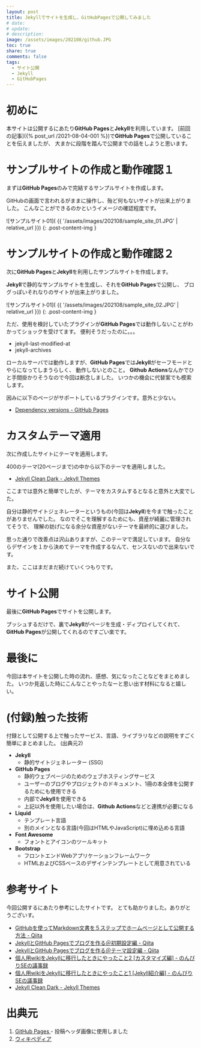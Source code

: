 ```yaml
---
layout: post
title: Jekyllでサイトを生成し、GitHubPagesで公開してみました
# date: 
# update: 
# description: 
image: /assets/images/202108/github.JPG
toc: true
share: true
comments: false
tags:
  - サイト公開
  - Jekyll
  - GitHubPages
---
```


# 初めに

本サイトは公開するにあたり**GitHub Pages**と**Jekyll**を利用しています。
[前回の記事]({% post_url /2021-08-04-001 %})で**GitHub Pages**で公開していることを伝えましたが、
大まかに段階を踏んで公開までの話をしようと思います。


# サンプルサイトの作成と動作確認１

まずは**GitHub Pages**のみで完結するサンプルサイトを作成します。

GitHubの画面で言われるがままに操作し、殆ど何もないサイトが出来上がりました。
こんなことができるのかというイメージの確認程度です。

![サンプルサイト01](
{{ '/assets/images/202108/sample_site_01.JPG' | relative_url }})
{: .post-content-img }

# サンプルサイトの作成と動作確認２

次に**GitHub Pages**と**Jekyll**を利用したサンプルサイトを作成します。

**Jekyll**で静的なサンプルサイトを生成し、それを**GitHub Pages**で公開し、
ブログっぽいそれなりのサイトが出来上がりました。

![サンプルサイト01](
{{ '/assets/images/202108/sample_site_02.JPG' | relative_url }})
{: .post-content-img }

ただ、使用を検討していたプラグインが**GitHub Pages**では動作しないことがわかってショックを受けてます。
便利そうだったのに。。。

  - jekyll-last-modified-at
  - jekyll-archives

ローカルサーバでは動作しますが、**GitHub Pages**では**Jekyll**がセーフモードとやらになってしまうらしく、
動作しないとのこと。
**Github Actions**なんかでひと手間掛かりそうなので今回は断念しました。
いつかの機会に代替案でも模索します。

因みに以下のページがサポートしているプラグインです。意外と少ない。

  - [Dependency versions - GitHub Pages
    ](https://pages.github.com/versions/)


# カスタムテーマ適用

次に作成したサイトにテーマを適用します。

400のテーマ(20ページまで)の中から以下のテーマを適用しました。

  - [Jekyll Clean Dark - Jekyll Themes
    ](http://jekyllthemes.org/themes/jekyll-clean-dark/)

ここまでは意外と簡単でしたが、テーマをカスタムするとなると意外と大変でした。

自分は静的サイトジェネレーターというもの(今回は**Jekyll**)を今まで触ったことがありませんでした。
なのでそこを理解するためにも、資産が綺麗に管理されてそうで、
理解の妨げになる余分な資産がないテーマを最終的に選びました。

思った通りで改善点は沢山ありますが、このテーマで満足しています。
自分ならデザインを１から決めてテーマを作成するなんて、センスないので出来ないです。

また、ここはまだまだ続けていくつもりです。


# サイト公開

最後に**GitHub Pages**でサイトを公開します。

プッシュするだけで、裏で**Jekyll**がページを生成・ディプロイしてくれて、
**GitHub Pages**が公開してくれるのですごい楽です。


# 最後に

今回は本サイトを公開した時の流れ、感想、気になったことなどをまとめました。
いつか見返した時にこんなことやったなーと思い出す材料になると嬉しい。


# (付録)触った技術

付録として公開する上で触ったサービス、言語、ライブラリなどの説明をすごく簡単にまとめました。
(出典元2)

  - **Jekyll**
    - 静的サイトジェネレーター (SSG)
  - **GitHub Pages**
    - 静的ウェブページのためのウェブホスティングサービス
    - ユーザーのブログやプロジェクトのドキュメント、1冊の本全体を公開するためにも使用できる
    - 内部で**Jekyll**を使用できる
    - 上記以外を使用したい場合は、**Github Actions**などと連携が必要になる
  - **Liquid**
    - テンプレート言語
    - 別のメインとなる言語(今回はHTMLやJavaScript)に埋め込める言語
  - **Font Awesome**
    - フォントとアイコンのツールキット
  - **Bootstrap**
    - フロントエンドWebアプリケーションフレームワーク
    - HTMLおよびCSSベースのデザインテンプレートとして用意されている


# 参考サイト

今回公開するにあたり参考にしたサイトです。
とても助かりました。ありがとうございす。

  - [GitHubを使ってMarkdown文書を５ステップでホームページとして公開する方法 - Qiita
    ](https://qiita.com/MahoTakara/items/3800e9dc83b530d0a050)
  - [JekyllとGitHub Pagesでブログを作る＠初期設定編 - Qiita
    ](https://qiita.com/Shirokuma89/items/7d63627e3e97b030c63a)
  - [JekyllとGitHub Pagesでブログを作る＠テーマ設定編 - Qiita
    ](https://qiita.com/Shirokuma89/items/0262b8f8ef7c8b7f69ef)
  - [個人用wikiをJekyllに移行したときにやったこと2 [カスタマイズ編] - のんびりSEの議事録
    ](https://carefree-se.hatenablog.com/entry/2020/07/21/110000)
  - [個人用wikiをJekyllに移行したときにやったこと1 [Jekyll紹介編] - のんびりSEの議事録
    ](https://carefree-se.hatenablog.com/entry/2020/07/20/110000)
  - [Jekyll Clean Dark - Jekyll Themes
    ](http://jekyllthemes.org/themes/jekyll-clean-dark/)


# 出典元

  1. [GitHub Pages
    ](https://pages.github.com/)
    - 投稿ヘッダ画像に使用しました
  2. [ウィキペディア
    ](https://ja.wikipedia.org/wiki/)


